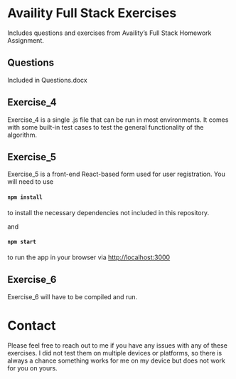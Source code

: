 # Availity Full Stack Exercises

Includes questions and exercises from Availity’s Full Stack Homework Assignment.

## Questions

Included in Questions.docx

## Exercise_4

Exercise_4 is a single .js file that can be run in most environments. It comes with some
built-in test cases to test the general functionality of the algorithm.

## Exercise_5

Exercise_5 is a front-end React-based form used for user registration. You will need to use

#### `npm install`

to install the necessary dependencies not included in this repository.

and

#### `npm start`

to run the app in your browser via [http://localhost:3000](http://localhost:3000)

## Exercise_6

Exercise_6 will have to be compiled and run.

# Contact

Please feel free to reach out to me if you have any issues with any of these exercises. I did not test them on multiple devices
or platforms, so there is always a chance something works for me on my device but does not work for you on yours.
